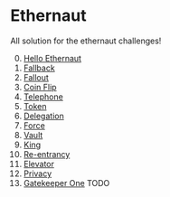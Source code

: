 # Ethernaut

All solution for the ethernaut challenges!

0.  [Hello Ethernaut](./00_hello_ethernaut.md)
1.  [Fallback](./01_fallback.md)
2.  [Fallout](./02_fallout.md)
3.  [Coin Flip](./03_coin_flip.md)
4.  [Telephone](./04_telephone.md)
5.  [Token](./05_token.md)
6.  [Delegation](./06_delegation.md)
7.  [Force](./07_force.md)
8.  [Vault](./08_vault.md)
9.  [King](./09_king.md)
10. [Re-entrancy](./10_reentrancy.md)
11. [Elevator](./11_elevator.md)
12. [Privacy](./12_privacy.md)
13. [Gatekeeper One](./13_gatekeeper_one.md) TODO